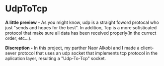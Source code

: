 # UdpToTcp
**A little preview** -
As you might know, udp is a straight foword protocal who just "sends and hopes for the best".
In addition, Tcp is a more sofisticated protocol that make sure all data has been received properly(in the currect order, etc...).

****Discreption** -**
In this project, my parther Naor Alkobi and I made a client-sever protocol that uses an udp socket that implements tcp protocol in the aplication layer, resulting a "Udp-To-Tcp" socket.
